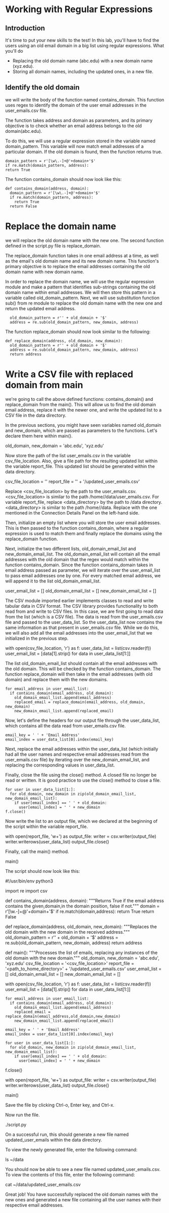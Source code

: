 # Working with Regular Expressions
## Introduction

It's time to put your new skills to the test! In this lab, you'll have to find the users using an old email domain in a big list using regular expressions.
What you'll do

- Replacing the old domain name (abc.edu) with a new domain name (xyz.edu).
- Storing all domain names, including the updated ones, in a new file.

## Identify the old domain

we will write the body of the function named contains_domain. This function uses regex to identify the domain of the user email addresses in the user_emails.csv file.

The function takes address and domain as parameters, and its primary objective is to check whether an email address belongs to the old domain(abc.edu).

To do this, we will use a regular expression stored in the variable named domain_pattern. This variable will now match email addresses of a particular domain. If the old domain is found, then the function returns true.

```
domain_pattern = r'[\w\.-]+@'+domain+'$'
if re.match(domain_pattern, address):
return True
```

The function contains_domain should now look like this:

```
def contains_domain(address, domain):
  domain_pattern = r'[\w\.-]+@'+domain+'$'
  if re.match(domain_pattern, address):
    return True
  return False
```

# Replace the domain name


we will replace the old domain name with the new one. The second function defined in the script.py file is replace_domain.

The replace_domain function takes in one email address at a time, as well as the email's old domain name and its new domain name. This function's primary objective is to replace the email addresses containing the old domain name with new domain name.

In order to replace the domain name, we will use the regular expression module and make a pattern that identifies sub-strings containing the old domain name within email addresses. We will then store this pattern in a variable called old_domain_pattern. Next, we will use substitution function sub() from re module to replace the old domain name with the new one and return the updated email address.


```
  old_domain_pattern = r'' + old_domain + '$'
  address = re.sub(old_domain_pattern, new_domain, address)

```

The function replace_domain should now look similar to the following:

```
def replace_domain(address, old_domain, new_domain):
  old_domain_pattern = r'' + old_domain + '$'
  address = re.sub(old_domain_pattern, new_domain, address)
  return address
```

# Write a CSV file with replaced domain from main


we're going to call the above defined functions: contains_domain() and replace_domain from the main(). This will allow us to find the old domain email address, replace it with the newer one, and write the updated list to a CSV file in the data directory.


In the previous sections, you might have seen variables named old_domain and new_domain, which are passed as parameters to the functions. Let's declare them here within main().

  old_domain, new_domain = 'abc.edu', 'xyz.edu'

Now store the path of the list user_emails.csv in the variable csv_file_location. Also, give a file path for the resulting updated list within the variable report_file. This updated list should be generated within the data directory.

  csv_file_location = '<csv-file-location>'
  report_file =  '<data-directory>' + '/updated_user_emails.csv'

Replace <csv_file_location> by the path to the user_emails.csv. <csv_file_location> is similar to the path /home/<username>/data/user_emails.csv. For variable report_file, replace <data_directory> by the path to /data directory. <data_directory> is similar to the path /home/<username>/data. Replace <username> with the one mentioned in the Connection Details Panel on the left-hand side.

Then, initialize an empty list where you will store the user email addresses. This is then passed to the function contains_domain, where a regular expression is used to match them and finally replace the domains using the replace_domain function.

Next, initialize the two different lists, old_domain_email_list and new_domain_email_list. The old_domain_email_list will contain all the email addresses with the old domain that the regex would match within the function contains_domain. Since the function contains_domain takes in email address passed as parameter, we will iterate over the user_email_list to pass email addresses one by one. For every matched email address, we will append it to the list old_domain_email_list.

  user_email_list = []
  old_domain_email_list = []
  new_domain_email_list = []

The CSV module imported earlier implements classes to read and write tabular data in CSV format. The CSV library provides functionality to both read from and write to CSV files. In this case, we are first going to read data from the list (which is a CSV file). The data is read from the user_emails.csv file and passed to the user_data_list. So the user_data_list now contains the same information as that present in user_emails.csv file. While we do this, we will also add all the email addresses into the user_email_list that we initialized in the previous step.

  with open(csv_file_location, 'r') as f:
    user_data_list = list(csv.reader(f))
    user_email_list = [data[1].strip() for data in user_data_list[1:]]

The list old_domain_email_list should contain all the email addresses with the old domain. This will be checked by the function contains_domain. The function replace_domain will then take in the email addresses (with old domain) and replace them with the new domains.

    for email_address in user_email_list:
      if contains_domain(email_address, old_domain):
        old_domain_email_list.append(email_address)
        replaced_email = replace_domain(email_address, old_domain, new_domain)
        new_domain_email_list.append(replaced_email)

Now, let's define the headers for our output file through the user_data_list, which contains all the data read from user_emails.csv file.

    email_key = ' ' + 'Email Address'
    email_index = user_data_list[0].index(email_key)

Next, replace the email addresses within the user_data_list (which initially had all the user names and respective email addresses read from the user_emails.csv file) by iterating over the new_domain_email_list, and replacing the corresponding values in user_data_list.

Finally, close the file using the close() method. A closed file no longer be read or written. It is good practice to use the close() method to close a file.

    for user in user_data_list[1:]:
      for old_domain, new_domain in zip(old_domain_email_list, new_domain_email_list):
        if user[email_index] == ' ' + old_domain:
          user[email_index] = ' ' + new_domain
    f.close()

Now write the list to an output file, which we declared at the beginning of the script within the variable report_file.

  with open(report_file, 'w+') as output_file:
    writer = csv.writer(output_file)
    writer.writerows(user_data_list)
    output_file.close()

Finally, call the main() method.

main()

The script should now look like this:

#!/usr/bin/env python3

import re
import csv


def contains_domain(address, domain):
  """Returns True if the email address contains the given,domain,in the domain position, false if not."""
  domain = r'[\w\.-]+@'+domain+'$'
  if re.match(domain,address):
    return True
  return False


def replace_domain(address, old_domain, new_domain):
  """Replaces the old domain with the new domain in the received address."""
  old_domain_pattern = r'' + old_domain + '$'
  address = re.sub(old_domain_pattern, new_domain, address)
  return address

def main():
  """Processes the list of emails, replacing any instances of the old domain with the new domain."""
  old_domain, new_domain = 'abc.edu', 'xyz.edu'
  csv_file_location = '<csv_file_location>'
  report_file = '<path_to_home_directory>' + '/updated_user_emails.csv'
  user_email_list = []
  old_domain_email_list = []
  new_domain_email_list = []

  with open(csv_file_location, 'r') as f:
    user_data_list = list(csv.reader(f))
    user_email_list = [data[1].strip() for data in user_data_list[1:]]

    for email_address in user_email_list:
      if contains_domain(email_address, old_domain):
        old_domain_email_list.append(email_address)
        replaced_email = replace_domain(email_address,old_domain,new_domain)
        new_domain_email_list.append(replaced_email)

    email_key = ' ' + 'Email Address'
    email_index = user_data_list[0].index(email_key)

    for user in user_data_list[1:]:
      for old_domain, new_domain in zip(old_domain_email_list, new_domain_email_list):
        if user[email_index] == ' ' + old_domain:
          user[email_index] = ' ' + new_domain
  f.close()

  with open(report_file, 'w+') as output_file:
    writer = csv.writer(output_file)
    writer.writerows(user_data_list)
    output_file.close()

  main()

Save the file by clicking Ctrl-o, Enter key, and Ctrl-x.

Now run the file.

  ./script.py

On a successful run, this should generate a new file named updated_user_emails within the data directory.

To view the newly generated file, enter the following command:

  ls ~/data

You should now be able to see a new file named updated_user_emails.csv. To view the contents of this file, enter the following command:

  cat ~/data/updated_user_emails.csv

Great job! You have successfully replaced the old domain names with the new ones and generated a new file containing all the user names with their respective email addresses.